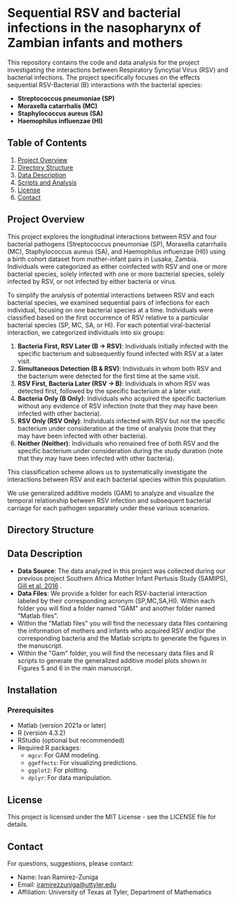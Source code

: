 # Sequential RSV and bacterial infections in the nasopharynx of Zambian infants and mothers

This repository contains the code and data analysis for the project investigating the interactions between Respiratory Syncytial Virus (RSV) and bacterial infections. The project specifically focuses on the effects sequential RSV-Bacterial (B) interactions with the bacterial species:
- **Streptococcus pneumoniae (SP)**
- **Moraxella catarrhalis (MC)**
- **Staphylococcus aureus (SA)**
- **Haemophilus influenzae (HI)**

## Table of Contents
1. [Project Overview](#project-overview)
2. [Directory Structure](#directory-structure)
3. [Data Description](#data-description)
6. [Scripts and Analysis](#scripts-and-analysis)
9. [License](#license)
10. [Contact](#contact)

## Project Overview
This project explores the longitudinal interactions between RSV and four bacterial pathogens (Streptococcus pneumoniae (SP), Moraxella catarrhalis (MC), Staphylococcus aureus (SA), and Haemophilus influenzae (HI)) using a birth cohort dataset from mother-infant pairs in Lusaka, Zambia. Individuals were categorized as either coinfected with RSV and one or more bacterial species, solely infected with one or more bacterial species, solely infected by RSV, or not infected by either bacteria or virus.

To simplify the analysis of potential interactions between RSV and each bacterial species, we examined sequential pairs of infections for each individual, focusing on one bacterial species at a time. Individuals were classified based on the first occurrence of RSV relative to a particular bacterial species (SP, MC, SA, or HI). For each potential viral-bacterial interaction, we categorized individuals into six groups:

1. **Bacteria First, RSV Later (B → RSV)**: Individuals initially infected with the specific bacterium and subsequently found infected with RSV at a later visit.
2. **Simultaneous Detection (B & RSV)**: Individuals in whom both RSV and the bacterium were detected for the first time at the same visit.
3. **RSV First, Bacteria Later (RSV → B)**: Individuals in whom RSV was detected first, followed by the specific bacterium at a later visit.
4. **Bacteria Only (B Only)**: Individuals who acquired the specific bacterium without any evidence of RSV infection (note that they may have been infected with other bacteria).
5. **RSV Only (RSV Only)**: Individuals infected with RSV but not the specific bacterium under consideration at the time of analysis (note that they may have been infected with other bacteria).
6. **Neither (Neither)**: Individuals who remained free of both RSV and the specific bacterium under consideration during the study duration (note that they may have been infected with other bacteria).

This classification scheme allows us to systematically investigate the interactions between RSV and each bacterial species within this population.

We use generalized additive models (GAM) to analyze and visualize the temporal relationship between RSV infection and subsequent bacterial carriage for each pathogen separately under these various scenarios.

## Directory Structure



## Data Description
- **Data Source**: The data analyzed in this project was collected during our previous project Southern Africa Mother Infant Pertusis Study (SAMIPS),  [Gill et al. 2016](https://academic.oup.com/cid/article/63/suppl_4/S154/2526406?login=true#google_vignette)
.
- **Data Files**: We provide a folder for each RSV-bacterial interaction labeled by their corresponding acronym (SP,MC,SA,HI). Within each folder you will find a folder named "GAM" and another folder named "Matlab files".  
- Within the "Matlab files" you will find the necessary data files containing the information of mothers and infants who acquired RSV and/or the corresponding bacteria and the Matlab scripts to generate the figures in the manuscript.
- Within the "Gam" folder, you will find the necessary data files and R scripts to generate the generalized additive model plots shown in Figures 5 and 6 in the main manuscript. 

## Installation
### Prerequisites
- Matlab (version 2021a or later)
- R (version 4.3.2)
- RStudio (optional but recommended)
- Required R packages:
  - `mgcv`: For GAM modeling.
  - `ggeffects`: For visualizing predictions.
  - `ggplot2`: For plotting.
  - `dplyr`: For data manipulation.

## License
This project is licensed under the MIT License - see the LICENSE file for details.

## Contact

For questions, suggestions, please contact:

- Name: Ivan Ramirez-Zuniga
- Email: iramirezzuniga@uttyler.edu
- Affiliation: University of Texas at Tyler, Department of Mathematics

